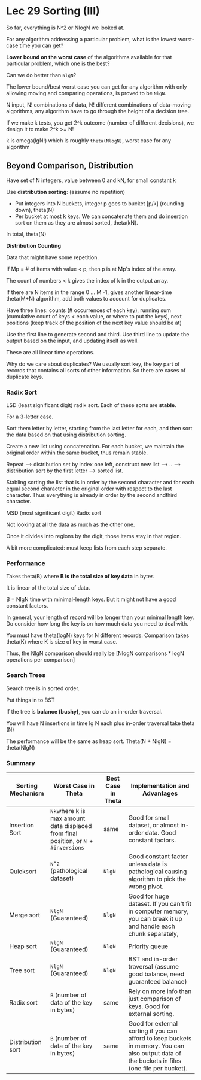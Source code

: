 # Lec 29 Sorting (III) 

So far, everything is N^2 or NlogN we looked at.

For any algorithm addressing a particular problem, what is the lowest worst-case time you can get?

**Lower bound on the worst case** of the algorithms available for that particular problem, which one is the best?

 Can we do better than `NlgN`?

The lower bound/best worst case you can get for any algorithm with only allowing moving and comparing operations, is proved to be `NlgN`.

N input, N! combinations of data, N! different combinations of data-moving algorithms, any algorithm have to go through the height of a decision tree.

If we make k tests, you get 2^k outcome (number of different decisions), we design it to make 2^k >= N!

k is omega(lgN!) which is roughly `theta(NlogN)`, worst case for any algorithm



## Beyond Comparison, Distribution

Have set of N integers, value between 0 and kN, for small constant k

Use **distribution sorting**: (assume no repetition)

* Put integers into N buckets, integer p goes to bucket [p/k] (rounding down), theta(N)
* Per bucket at most k keys. We can concatenate them and do insertion sort on them as they are almost sorted, theta(kN). 

In total, theta(N)



**Distribution Counting**

Data that might have some repetition.

If Mp = # of items with value < p, then p is at Mp's index of the array.

The count of numbers < k gives the index of k in the output array.

If there are N items in the range 0 ... M -1, gives another linear-time theta(M+N) algorithm, add both values to account for duplicates.

Have three lines: counts (# occurrences of each key), running sum (cumulative count of keys < each value, or where to put the keys), next positions (keep track of the position of the next key value should be at)

Use the first line to generate second and third. Use third line to update the output based on the input, and updating itself as well.

These are all linear time operations.



Why do we care about duplicates? We usually sort key, the key part of records that contains all sorts of other information. So there are cases of duplicate keys.



### Radix Sort

LSD (least significant digit) radix sort. Each of these sorts are **stable**.

For a 3-letter case.

Sort them letter by letter, starting from the last letter for each, and then sort the data based on that using distribution sorting.

Create a new list using concatenation. For each bucket, we maintain the original order within the same bucket, thus remain stable.

Repeat --> distribution set by index one left, construct new list --> .. --> distribution sort by the first letter --> sorted list.

Stabling sorting the list that is in order by the second character and for each equal second character in the original order with respect to the last character. Thus everything is already in order by the second andthird character.



MSD (most significant digit) Radix sort 

Not looking at all the data as much as the other one.

Once it divides into regions by the digit, those items stay in that region.

A bit more complicated: must keep lists from each step separate.



### Performance

Takes theta(B) where **B is the total size of key data** in bytes

It is linear of the total size of data. 

B = NlgN time with minimal-length keys. But it might not have a good constant factors.

In general, your length of record will be longer than your minimal length key. Do consider how long the key is on how much data you need to deal with.



You must have theta(logN) keys for N different records. Comparison takes theta(K) where K is size of key in worst case. 

Thus, the NlgN comparison should really be [NlogN comparisons * logN operations per comparison]





### Search Trees

Search tree is in sorted order. 

Put things in to BST

If the tree is **balance (bushy)**, you can do an in-order traversal. 

You will have N insertions in time lg N each plus in-order traversal take theta (N)

The performance will be the same as heap sort. Theta(N + NlgN) = theta(NlgN)





### Summary

| Sorting Mechanism | Worst Case in Theta                                          | Best Case in Theta | Implementation and Advantages                                |
| ----------------- | ------------------------------------------------------------ | ------------------ | ------------------------------------------------------------ |
| Insertion Sort    | `Nk`where k is max amount data displaced from final position, or `N + #inversions` | same               | Good for small dataset, or almost in-order data. Good constant factors. |
| Quicksort         | `N^2` (pathological dataset)                                 | `NlgN`             | Good constant factor unless data is pathological causing algorithm to pick the wrong pivot. |
| Merge sort        | `NlgN` (Guaranteed)                                          | `NlgN`             | Good for huge dataset. If you can't fit in computer memory, you can break it up and handle each chunk separately, |
| Heap sort         | `NlgN` (Guaranteed)                                          | `NlgN`             | Priority queue                                               |
| Tree sort         | `NlgN` (Guaranteed)                                          | `NlgN`             | BST and in-order traversal (assume good balance, need guaranteed balance) |
| Radix sort        | `B` (number of data of the key in bytes)                     | same               | Rely on more info than  just comparison of keys. Good for external sorting. |
| Distribution sort | `B` (number of data of the key in bytes)                     | same               | Good for external sorting if you can afford to keep buckets in memory. You can also output data of the buckets in files (one file per bucket). |